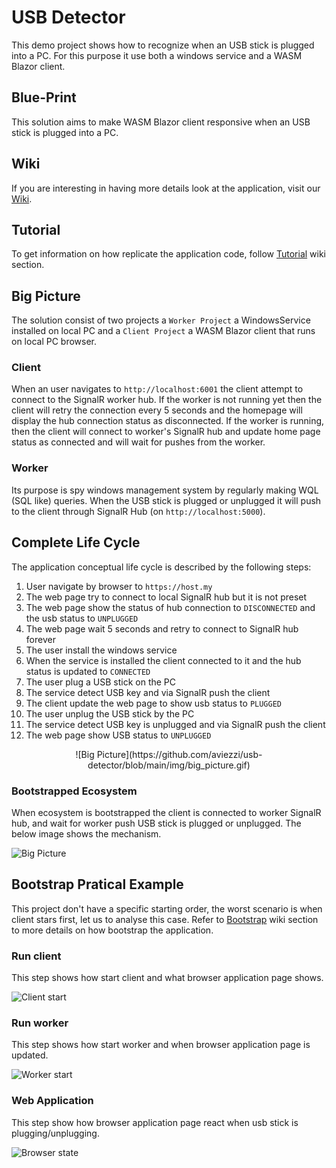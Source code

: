 # USB Detector
This demo project shows how to recognize when an USB stick is plugged into a PC. For this purpose it use both a windows service and a WASM Blazor client.

## Blue-Print
This solution aims to make WASM Blazor client responsive when an USB stick is plugged into a PC.

## Wiki
If you are interesting in having more details look at the application, visit our [Wiki](https://github.com/aviezzi/usb-detector/wiki).

## Tutorial
To get information on how replicate the application code, follow [Tutorial](https://github.com/aviezzi/usb-detector/wiki/Tutorial) wiki section.

## Big Picture
The solution consist of two projects a ```Worker Project``` a WindowsService installed on local PC and a ```Client Project``` a WASM Blazor client that runs on local PC browser.

### Client
When an user navigates to ```http://localhost:6001``` the client attempt to connect to the SignalR worker hub.
If the worker is not running yet then the client will retry the connection every 5 seconds and the homepage will display the hub connection status as disconnected.
If the worker is running, then the client will connect to worker's SignalR hub and update home page status as connected and will wait for pushes from the worker.

### Worker
Its purpose is spy windows management system by regularly making WQL (SQL like) queries. When the USB stick is plugged or unplugged it will push to the client through SignalR Hub (on ```http://localhost:5000```).

## Complete Life Cycle

The application conceptual life cycle is described by the following steps:
1. User navigate by browser to ```https://host.my```
2. The web page try to connect to local SignalR hub but it is not preset
3. The web page show the status of hub connection to ```DISCONNECTED``` and the usb status to ```UNPLUGGED```
4. The web page wait 5 seconds and retry to connect to SignalR hub forever
5. The user install the windows service
6. When the service is installed the client connected to it and the hub status is updated to ```CONNECTED```
7. The user plug a USB stick on the PC
8. The service detect USB key and via SignalR push the client
9. The client update the web page to show usb status to ```PLUGGED```
10. The user unplug the USB stick by the PC
11. The service detect USB key is unplugged and via SignalR push the client
12. The web page show USB status to ```UNPLUGGED```

<p align="center">
![Big Picture](https://github.com/aviezzi/usb-detector/blob/main/img/big_picture.gif)
</p>

### Bootstrapped Ecosystem
When ecosystem is bootstrapped the client is connected to worker SignalR hub, and wait for worker push USB stick is plugged or unplugged. The below image shows the mechanism.

![Big Picture](https://github.com/aviezzi/usb-detector/blob/main/img/big_picture_cut.gif)

## Bootstrap Pratical Example

This project don't have a specific starting order, the worst scenario is when client stars first, let us to analyse this case.
Refer to [Bootstrap](https://github.com/aviezzi/usb-detector/wiki/Bootstrap) wiki section to more details on how bootstrap the application. 

### Run client
This step shows how start client and what browser application page shows.

![Client start](https://github.com/aviezzi/usb-detector/blob/main/img/client.gif)

### Run worker
This step shows how start worker and when browser application page is updated.

![Worker start](https://github.com/aviezzi/usb-detector/blob/main/img/server.gif)

### Web Application
This step show how browser application page react when usb stick is plugging/unplugging.

![Browser state](https://github.com/aviezzi/usb-detector/blob/main/img/usb.gif)
